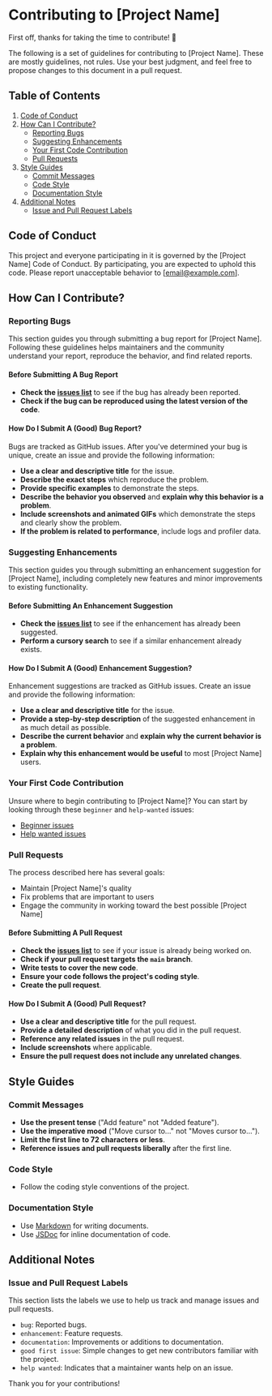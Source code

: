 # Contributing to [Project Name]

First off, thanks for taking the time to contribute! 🎉

The following is a set of guidelines for contributing to [Project Name]. These are mostly guidelines, not rules. Use your best judgment, and feel free to propose changes to this document in a pull request.

## Table of Contents

1. [Code of Conduct](#code-of-conduct)
2. [How Can I Contribute?](#how-can-i-contribute)
   - [Reporting Bugs](#reporting-bugs)
   - [Suggesting Enhancements](#suggesting-enhancements)
   - [Your First Code Contribution](#your-first-code-contribution)
   - [Pull Requests](#pull-requests)
3. [Style Guides](#style-guides)
   - [Commit Messages](#commit-messages)
   - [Code Style](#code-style)
   - [Documentation Style](#documentation-style)
4. [Additional Notes](#additional-notes)
   - [Issue and Pull Request Labels](#issue-and-pull-request-labels)

## Code of Conduct

This project and everyone participating in it is governed by the [Project Name] Code of Conduct. By participating, you are expected to uphold this code. Please report unacceptable behavior to [email@example.com].

## How Can I Contribute?

### Reporting Bugs

This section guides you through submitting a bug report for [Project Name]. Following these guidelines helps maintainers and the community understand your report, reproduce the behavior, and find related reports.

#### Before Submitting A Bug Report

- **Check the [issues list](https://github.com/ELSA360/[project-name]/issues)** to see if the bug has already been reported.
- **Check if the bug can be reproduced using the latest version of the code**. 

#### How Do I Submit A (Good) Bug Report?

Bugs are tracked as GitHub issues. After you've determined your bug is unique, create an issue and provide the following information:

- **Use a clear and descriptive title** for the issue.
- **Describe the exact steps** which reproduce the problem.
- **Provide specific examples** to demonstrate the steps.
- **Describe the behavior you observed** and **explain why this behavior is a problem**.
- **Include screenshots and animated GIFs** which demonstrate the steps and clearly show the problem.
- **If the problem is related to performance**, include logs and profiler data.

### Suggesting Enhancements

This section guides you through submitting an enhancement suggestion for [Project Name], including completely new features and minor improvements to existing functionality. 

#### Before Submitting An Enhancement Suggestion

- **Check the [issues list](https://github.com/ELSA360/[project-name]/issues)** to see if the enhancement has already been suggested.
- **Perform a cursory search** to see if a similar enhancement already exists.

#### How Do I Submit A (Good) Enhancement Suggestion?

Enhancement suggestions are tracked as GitHub issues. Create an issue and provide the following information:

- **Use a clear and descriptive title** for the issue.
- **Provide a step-by-step description** of the suggested enhancement in as much detail as possible.
- **Describe the current behavior** and **explain why the current behavior is a problem**.
- **Explain why this enhancement would be useful** to most [Project Name] users.

### Your First Code Contribution

Unsure where to begin contributing to [Project Name]? You can start by looking through these `beginner` and `help-wanted` issues:

- [Beginner issues](https://github.com/ELSA360/[project-name]/issues?q=is%3Aissue+is%3Aopen+label%3Abeginner)
- [Help wanted issues](https://github.com/ELSA360/[project-name]/issues?q=is%3Aissue+is%3Aopen+label%3A%22help+wanted%22)

### Pull Requests

The process described here has several goals:

- Maintain [Project Name]'s quality
- Fix problems that are important to users
- Engage the community in working toward the best possible [Project Name]

#### Before Submitting A Pull Request

- **Check the [issues list](https://github.com/ELSA360/[project-name]/issues)** to see if your issue is already being worked on.
- **Check if your pull request targets the `main` branch**.
- **Write tests to cover the new code**.
- **Ensure your code follows the project's coding style**.
- **Create the pull request**.

#### How Do I Submit A (Good) Pull Request?

- **Use a clear and descriptive title** for the pull request.
- **Provide a detailed description** of what you did in the pull request.
- **Reference any related issues** in the pull request.
- **Include screenshots** where applicable.
- **Ensure the pull request does not include any unrelated changes**.

## Style Guides

### Commit Messages

- **Use the present tense** ("Add feature" not "Added feature").
- **Use the imperative mood** ("Move cursor to..." not "Moves cursor to...").
- **Limit the first line to 72 characters or less**.
- **Reference issues and pull requests liberally** after the first line.

### Code Style

- Follow the coding style conventions of the project.

### Documentation Style

- Use [Markdown](https://daringfireball.net/projects/markdown) for writing documents.
- Use [JSDoc](http://usejsdoc.org/) for inline documentation of code.

## Additional Notes

### Issue and Pull Request Labels

This section lists the labels we use to help us track and manage issues and pull requests.

- `bug`: Reported bugs.
- `enhancement`: Feature requests.
- `documentation`: Improvements or additions to documentation.
- `good first issue`: Simple changes to get new contributors familiar with the project.
- `help wanted`: Indicates that a maintainer wants help on an issue.

Thank you for your contributions!

